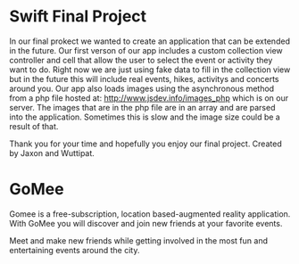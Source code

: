 # Swift Final Project
In our final prokect we wanted to create an application that can be extended in the future. Our first verson of our app includes a custom collection view controller and cell that allow the user to select the event or activity they want to do. Right now we are just using fake data to fill in the collection view but in the future this will include real events, hikes, activitys and concerts around you. Our app also loads images using the asynchronous method from a php file hosted at: http://www.jsdev.info/images_php which is on our server. The images that are in the php file are in an array and are parsed into the application. Sometimes this is slow and the image size could be a result of that. 

Thank you for your time and hopefully you enjoy our final project.
Created by Jaxon and Wuttipat.

# GoMee

Gomee is a free-subscription, location based-augmented reality application. With GoMee you will discover and join new friends at your favorite events. 

Meet and make new friends while getting involved in the most fun and entertaining events around the city.




